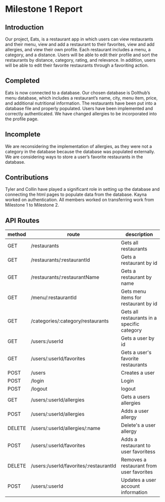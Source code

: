 # Milestone 1 Report

## Introduction 
Our project, Eats, is a restaurant app in which users can view restaurants and their menu, view and add a restaurant to their favorites, view and add allergies, and view their own profile. Each restaurant includes a menu, a category, and a distance. Users will be able to edit their profile and sort the restaurants by distance, category, rating, and relevance. In addition, users will be able to edit their favorite restaurants through a favoriting action.

## Completed 
Eats is now connected to a database. Our chosen database is Dolthub’s menu database, which includes a restaurant’s name, city, menu item, price, and additional nutritional information. The restaurants have been put into a database file and properly populated. Users have been implemented and correctly authenticated. We have changed allergies to be incorporated into the profile page. 

## Incomplete 
We are reconsidering the implementation of allergies, as they were not a category in the database because the database was populated externally. We are considering ways to store a user’s favorite restaurants in the database.

## Contributions
Tyler and Collin have played a significant role in setting up the database and connecting the html pages to populate data from the database. Kayna worked on authentication. All members worked on transferring work from Milestone 1 to Milestone 2.

## API Routes
| method | route                                  | description                                 |
|--------|----------------------------------------|---------------------------------------------|
| GET    | /restaurants                           | Gets all restaurants                        |
| GET    | /restaurants/:restaurantId             | Gets a restaurant by id                     |
| GET    | /restaurants/:restaurantName           | Gets a restaurant by name                   |
| GET    | /menu/:restaurantId                    | Gets menu items for restaurant by id        |
| GET    | /categories/:category/restaurants      | Gets all restaurants in a specific category |
| GET    | /users:/userId                         | Gets a user by id                           |
| GET    | /users/:userId/favorites               | Gets a user's favorite restaurants          |
| POST   | /users                                 | Creates a user                              |
| POST   | /login                                 | Login                                       |
| POST   | /logout                                | logout                                      |
| GET    | /users/:userId/allergies               | Gets a users allergies                      |
| POST   | /users/:userId/allergies               | Adds a user allergy                         |
| DELETE | /users/:userId/allergies/:name         | Delete's a user allergy                     |
| POST   | /users/:userId/favorites               | Adds a restaurant to user favoritess        |
| DELETE | /users:/userId/favorites/:restaurantId | Removes a restaurant from user favorites    |
| POST   | /users/:userId                         | Updates a user account information          |
